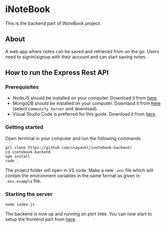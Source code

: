 # iNoteBook

This is the backend part of iNoteBook project.

## About

A web app where notes can be saved and retrieved from on the go. Users need to signin/signup with their account and can start saving notes.

## How to run the Express Rest API

### Prerequisites

- NodeJS should be installed on your computer. Download it from [here](https://nodejs.org/en/download).
- MongoDB should be installed on your computer. Downlaod it from [here](https://www.mongodb.com/try/download/community) (select `Community Server` and download).
- Visual Studio Code is preferred for this guide. Download it from [here](https://code.visualstudio.com/download).

### Getting started

Open terminal in your computer and run the following commands
```
git clone https://github.com/inayankt/inotebook-backend/
cd inotebook-backend
npm install
code .
```

The project folder will open in VS code. Make a new `.env` file which will contain the environment variables in the same format as given in `.env.example` file.

### Starting the server

```
node index.js
```

The backend is now up and running on port `5000`. You can now start to setup the frontend part from [here](https://github.com/inayankt/inotebook-frontend/blob/main/README.md).
